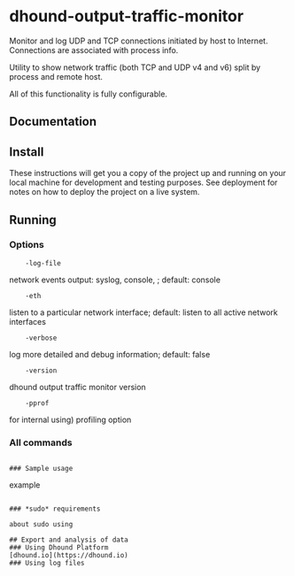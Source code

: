 dhound-output-traffic-monitor
==================
Monitor and log UDP and TCP connections initiated by host to Internet. Connections are associated with process info.

Utility to show network traffic (both TCP and UDP v4 and v6) split by process and remote host.

All of this functionality is fully configurable.

## Documentation
## Install
These instructions will get you a copy of the project up and running on your local machine for development and testing purposes. See deployment for notes on how to deploy the project on a live system.
## Running

### Options
```
    -log-file
```
network events output: syslog, console, <path to a custom file>; default: console

```
    -eth
```
listen to a particular network interface; default: listen to all active network interfaces
```
    -verbose
```
log more detailed and debug information; default: false
```
    -version
```
dhound output traffic monitor version

```
    -pprof
```
for internal using) profiling option

### All commands

```

### Sample usage

```
example
```

### *sudo* requirements

about sudo using

## Export and analysis of data
### Using Dhound Platform
[dhound.io](https://dhound.io)
### Using log files
